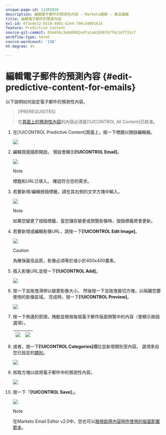 ```yaml
---
unique-page-id: 11385938
description: 編輯電子郵件的預測性內容 — Marketo檔案 — 產品檔案
title: 編輯電子郵件的預測內容
exl-id: 6f3e4e32-0318-4981-b2e9-796c3d001614
feature: Predictive Content
source-git-commit: 09a656c3a0d0002edfa1a61b987bff4c1dff33cf
workflow-type: tm+mt
source-wordcount: '228'
ht-degree: 4%

---
```


# 編輯電子郵件的預測內容 {#edit-predictive-content-for-emails}

以下說明如何設定電子郵件的預測性內容。

>[!PREREQUISITES]
>
>在[頁面上的預測性內容](/help/marketo/product-docs/predictive-content/working-with-all-content/approve-a-title-for-predictive-content.md)的內容必須是[!UICONTROL All Content]已核准。

1. 在[!UICONTROL Predictive Content]頁面上，按一下標題以開啟編輯器。

   ![](assets/image2017-10-3-9-3a30-3a25.png)

1. 編輯頁面隨即開啟。 預設會顯示&#x200B;**[!UICONTROL Email]**。

   ![](assets/image2017-10-3-9-3a31-3a18.png)

   >[!NOTE]
   >
   >標題和URL已填入。 確認符合您的需求。

1. 若要新增/編輯按鈕標籤，請在其右側的文字方塊中輸入。

   ![](assets/image2017-10-3-9-3a32-3a18.png)

   >[!NOTE]
   >
   >如果您變更了按鈕標籤，當您儲存變更或預覽影像時，按鈕標籤將會更新。

1. 若要新增或編輯影像URL，請按一下&#x200B;**[!UICONTROL Edit Image]**。

   ![](assets/image2017-10-3-9-3a33-3a11.png)

   >[!CAUTION]
   >
   >為確保最佳品質，影像必須等於或小於400x400畫素。

1. 插入影像URL並按一下&#x200B;**[!UICONTROL Add]**。

   ![](assets/five.png)

1. 按一下並拖曳滑桿以變更影像大小。 然後按一下並拖曳裁切方塊，以隔離您要使用的影像區域。 完成時，按一下&#x200B;**[!UICONTROL Preview]**。

   ![](assets/six.png)

1. 按一下側邊的箭頭，捲動並檢視每個電子郵件版面預覽中的內容（會顯示兩個選項）。

   | ![](assets/sevena.png) | ![](assets/sevenb.png) |
   |---|---|

1. 或者，按一下&#x200B;**[!UICONTROL Categories]**&#x200B;欄位並新增類別至內容。 選項來自您已設定的[類別](/help/marketo/product-docs/predictive-content/getting-started/set-up-categories.md)。

   ![](assets/eight.png)

1. 核取方塊以啟用電子郵件中的預測性內容。

   ![](assets/nine.png)

1. 按一下「**[!UICONTROL Save]**」。

   ![](assets/save.png)

   >[!NOTE]
   >
   >在Marketo Email Editor v2.0中，您也可以[檢視啟用內容時所使用的版面配置範本](/help/marketo/product-docs/predictive-content/enabling-predictive-content/enable-predictive-content-in-emails.md)。
